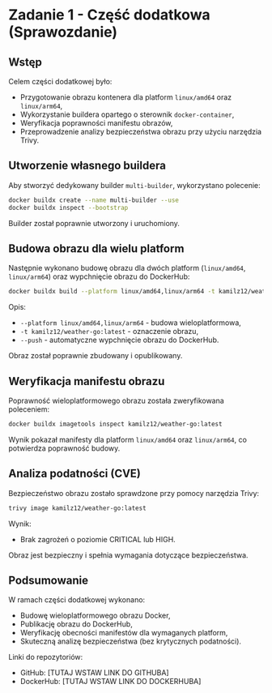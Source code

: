 
# Zadanie 1 - Część dodatkowa (Sprawozdanie)

## Wstęp

Celem części dodatkowej było:
- Przygotowanie obrazu kontenera dla platform `linux/amd64` oraz `linux/arm64`,
- Wykorzystanie buildera opartego o sterownik `docker-container`,
- Weryfikacja poprawności manifestu obrazów,
- Przeprowadzenie analizy bezpieczeństwa obrazu przy użyciu narzędzia Trivy.

## Utworzenie własnego buildera

Aby stworzyć dedykowany builder `multi-builder`, wykorzystano polecenie:

```bash
docker buildx create --name multi-builder --use
docker buildx inspect --bootstrap
```

Builder został poprawnie utworzony i uruchomiony.

## Budowa obrazu dla wielu platform

Następnie wykonano budowę obrazu dla dwóch platform (`linux/amd64`, `linux/arm64`) oraz wypchnięcie obrazu do DockerHub:

```bash
docker buildx build --platform linux/amd64,linux/arm64 -t kamilz12/weather-go:latest --push .
```

Opis:
- `--platform linux/amd64,linux/arm64` - budowa wieloplatformowa,
- `-t kamilz12/weather-go:latest` - oznaczenie obrazu,
- `--push` - automatyczne wypchnięcie obrazu do DockerHub.

Obraz został poprawnie zbudowany i opublikowany.

## Weryfikacja manifestu obrazu

Poprawność wieloplatformowego obrazu została zweryfikowana poleceniem:

```bash
docker buildx imagetools inspect kamilz12/weather-go:latest
```

Wynik pokazał manifesty dla platform `linux/amd64` oraz `linux/arm64`, co potwierdza poprawność budowy.

## Analiza podatności (CVE)

Bezpieczeństwo obrazu zostało sprawdzone przy pomocy narzędzia Trivy:

```bash
trivy image kamilz12/weather-go:latest
```

Wynik:
- Brak zagrożeń o poziomie CRITICAL lub HIGH.

Obraz jest bezpieczny i spełnia wymagania dotyczące bezpieczeństwa.

## Podsumowanie

W ramach części dodatkowej wykonano:
- Budowę wieloplatformowego obrazu Docker,
- Publikację obrazu do DockerHub,
- Weryfikację obecności manifestów dla wymaganych platform,
- Skuteczną analizę bezpieczeństwa (bez krytycznych podatności).

Linki do repozytoriów:
- GitHub: [TUTAJ WSTAW LINK DO GITHUBA]
- DockerHub: [TUTAJ WSTAW LINK DO DOCKERHUBA]
